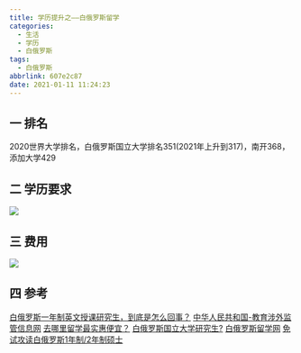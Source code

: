 ```yaml
---
title: 学历提升之——白俄罗斯留学
categories:
  - 生活
  - 学历
  - 白俄罗斯
tags:
  - 白俄罗斯
abbrlink: 607e2c87
date: 2021-01-11 11:24:23
---
```

## 一 排名

2020世界大学排名，白俄罗斯国立大学排名351(2021年上升到317)，南开368，添加大学429

<!--more-->
## 二 学历要求

![][1]
## 三 费用
![][2]

## 四 参考



[白俄罗斯一年制英文授课研究生，到底是怎么回事？][11]
[中华人民共和国-教育涉外监管信息网][12]
[去哪里留学最实惠便宜？][13]
[白俄罗斯国立大学研究生?][14]
[白俄罗斯留学网][15]
[免试攻读白俄罗斯1年制/2年制硕士][16]


[1]:https://cdn.staticaly.com/gh/PGzxc/CDN/master/blog-education/liuxue-baieluosi-xuli.png
[2]:https://cdn.staticaly.com/gh/PGzxc/CDN/master/blog-education/liuxue-baieluosi-feiyong.png

[11]:https://zhuanlan.zhihu.com/p/104441015?from=singlemessage
[12]:http://jsj.moe.gov.cn/
[13]:https://www.zhihu.com/question/49673104/answer/1097894356
[14]:https://www.zhihu.com/question/380253972
[15]:http://www.hibelarus.com/
[16]:https://www.jianshu.com/p/87a0c190c55d



